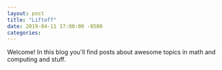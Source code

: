 ```yaml
---
layout: post
title: "Liftoff"
date: 2019-04-11 17:00:00 -0500
categories: 
---
```


Welcome! In this blog you'll find posts about awesome topics in math and computing and stuff.
